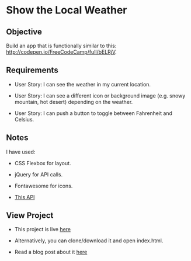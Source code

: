 # Show the Local Weather

## Objective
Build an app that is functionally similar to this: http://codepen.io/FreeCodeCamp/full/bELRjV.

## Requirements
* User Story: I can see the weather in my current location.

* User Story: I can see a different icon or background image (e.g. snowy mountain, hot desert) depending on the weather.

* User Story: I can push a button to toggle between Fahrenheit and Celsius.

## Notes
I have used: 

* CSS Flexbox for layout.

* jQuery for API calls. 

* Fontawesome for icons. 

* [This API](www.apixu.com)

## View Project

* This project is live [here](https://pankaja-shree.github.io/weather-app/)

* Alternatively, you can clone/download it and open index.html. 

* Read a blog post about it [here](https://medium.com/@pankajashree/chingu-fcc-speedrun-challenge-day-2-show-the-local-weather-e63fd34bbe6b#.tci30dykm)
